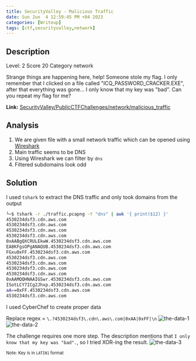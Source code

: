 ```yaml
---
title: SecurityValley - Malicious Traffic
date: Sun Jun  4 12:59:45 PM +04 2023
categories: [Writeup]
tags: [ctf,securityvalley,network]
---
```


## Description

Level: 2 Score 20 Category network

Strange things are happening here, help! Someone stole my flag. I only remember that I clicked on a file called "ICQ_PASSWORD_CRACKER.EXE", after that everything was gone... I only know that my key was "bad". Can you repeat my flag for me?

**Link:** [SecurityValley/PublicCTFChallenges/network/malicious_traffic](https://github.com/SecurityValley/PublicCTFChallenges/tree/master/network/malicious_traffic)

## Analysis

1. We are given file with a small network traffic which can be opened using [Wireshark](https://www.wireshark.org/)
2. Main traffic seems to be DNS 
3. Using Wireshark we can filter by `dns`
4. Filtered subdomains look odd

## Solution

I used `tshark` to extract the DNS traffic and only took domains from the output
```sh
└─$ tshark -r ./traffic.pcapng -Y "dns" | awk '{ print($12) }'
4530234dsf3.cdn.aws.com
4530234dsf3.cdn.aws.com
4530234dsf3.cdn.aws.com
4530234dsf3.cdn.aws.com
0xAABgQXCRULEkwW.4530234dsf3.cdn.aws.com
EA8KFgsOPgANAQUB.4530234dsf3.cdn.aws.com
FGxu0xFF.4530234dsf3.cdn.aws.com
4530234dsf3.cdn.aws.com
4530234dsf3.cdn.aws.com
4530234dsf3.cdn.aws.com
4530234dsf3.cdn.aws.com
0xAAMQQHNAAIGSwr.4530234dsf3.cdn.aws.com
ISotLCY7ICg2Jhxp.4530234dsf3.cdn.aws.com
aA==0xFF.4530234dsf3.cdn.aws.com
4530234dsf3.cdn.aws.com
```

I used CyberChef to create proper data

Replace regex = `\.?4530234dsf3\.cdn\.aws\.com|0xAA|0xFF|\n`
![the-data-1](/assets/images/SecurityValleymalicious-traffic-1.png)
![the-data-2](/assets/images/SecurityValleymalicious-traffic-2.png)

The challenge requires one more step. The description mentions that `I only know that my key was "bad".`, so I tried XOR-ing the result.
![the-data-3](/assets/images/SecurityValleymalicious-traffic-3.png)

<small>Note: Key is in `LATIN1` format</small>